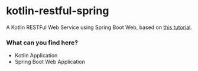 # kotlin-restful-spring

A Kotlin RESTFul Web Service using Spring Boot Web, based on [this tutorial](https://kotlinlang.org/docs/tutorials/spring-boot-restful.html).

### What can you find here?

- Kotlin Application
- Spring Boot Web Application

